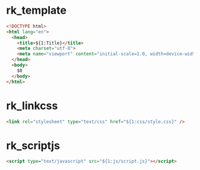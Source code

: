 # rk_template

``` html
<!DOCTYPE html>
<html lang="en">
  <head>
    <title>${1:Title}</title>
    <meta charset="utf-8">
    <meta name="viewport" content="initial-scale=1.0, width=device-width" />
  </head>
  <body>
    $0
  </body>
</html>
```

# rk_linkcss

``` html
<link rel="stylesheet" type="text/css" href="${1:css/style.css}" />
```

# rk_scriptjs

``` html
<script type="text/javascript" src="${1:js/script.js}"></script>
```

